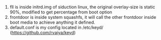 1. fll is inside initrd.img of siduction linux, the original overlay-size is static 90%, modified to get percentage from boot option<br>
2. frontdoor is inside system squashfs, it will call the other frontdoor inside boot media to achieve anything it defined.<br>
3. default.conf is my config located in /etc/keyd/ (https://github.com/rvaiya/keyd)<br>
